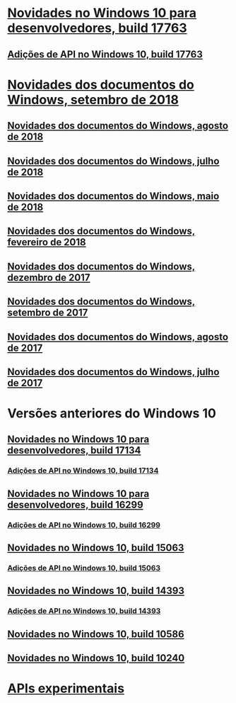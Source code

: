 # [Novidades no Windows 10 para desenvolvedores, build 17763](../whats-new/windows-10-build-17763.md)
## [Adições de API no Windows 10, build 17763](../whats-new/windows-10-build-17763-api-diff.md)
# [Novidades dos documentos do Windows, setembro de 2018](../whats-new/windows-docs-september-2018.md)
## [Novidades dos documentos do Windows, agosto de 2018](../whats-new/windows-docs-august-2018.md)
## [Novidades dos documentos do Windows, julho de 2018](../whats-new/windows-docs-july-2018.md)
## [Novidades dos documentos do Windows, maio de 2018](../whats-new/windows-docs-may-2018.md)
## [Novidades dos documentos do Windows, fevereiro de 2018](../whats-new/windows-docs-february-2018.md)
## [Novidades dos documentos do Windows, dezembro de 2017](../whats-new/windows-docs-december-2017.md)
## [Novidades dos documentos do Windows, setembro de 2017](../whats-new/windows-docs-september-2017.md)
## [Novidades dos documentos do Windows, agosto de 2017](../whats-new/windows-docs-august-2017.md)
## [Novidades dos documentos do Windows, julho de 2017](../whats-new/windows-docs-july-2017.md)
# Versões anteriores do Windows 10
## [Novidades no Windows 10 para desenvolvedores, build 17134](../whats-new/windows-10-build-17134.md)
### [Adições de API no Windows 10, build 17134](../whats-new/windows-10-build-17134-api-diff.md)
## [Novidades no Windows 10 para desenvolvedores, build 16299](../whats-new/windows-10-build-16299.md)
### [Adições de API no Windows 10, build 16299](../whats-new/windows-10-build-16299-api-diff.md)
## [Novidades no Windows 10, build 15063](../whats-new/windows-10-build-15063.md)
### [Adições de API no Windows 10, build 15063](../whats-new/windows-10-build-15063-api-diff.md)
## [Novidades no Windows 10, build 14393](../whats-new/windows-10-build-14393.md)
### [Adições de API no Windows 10, build 14393](../whats-new/windows-10-build-14393-api-diff.md)
## [Novidades no Windows 10, build 10586](../whats-new/windows-10-build-10586.md)
## [Novidades no Windows 10, build 10240](../whats-new/windows-10-build-10240.md)
# [APIs experimentais](../whats-new/experimental-apis.md)